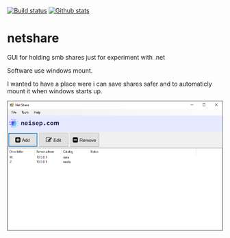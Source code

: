 [![Build status](https://img.shields.io/github/actions/workflow/status/neisep/netshare/main.yml?branch=master&style=for-the-badge)](https://github.com/winsiderss/systeminformer/actions/workflows/main.yml)
[![Github stats](https://img.shields.io/github/downloads/neisep/netshare/total.svg?style=for-the-badge&color=red)](https://somsubhra.github.io/github-release-stats/?username=neisep&repository=netshare)

# netshare
GUI for holding smb shares just for experiment with .net

Software use windows mount.

I wanted to have a place were i can save shares safer and to automaticly mount it when windows starts up.

<img src="https://raw.githubusercontent.com/neisep/netshare/master/software.png"/>

